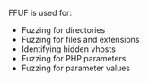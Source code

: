 
FFUF is used for:
- Fuzzing for directories
- Fuzzing for files and extensions
- Identifying hidden vhosts
- Fuzzing for PHP parameters
- Fuzzing for parameter values